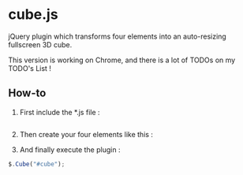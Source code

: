 cube.js
=======

jQuery plugin which transforms four elements into an auto-resizing fullscreen 3D cube.

This version is working on Chrome, and there is a lot of TODOs on my TODO's List ! 

How-to
------

1. First include the *.js file : <pre><code><script type="text/javascript" src="js/jquery.cube.js"></script></code></pre>

2. Then create your four elements like this : 

	<div id="cube">
		<div id="front" class="face"></div>
		<div id="right" class="face"></div>
		<div id="back"  class="face"></div>
		<div id="left"  class="face"></div>
	</div>


3. And finally execute the plugin : 
```js
$.Cube("#cube");
```